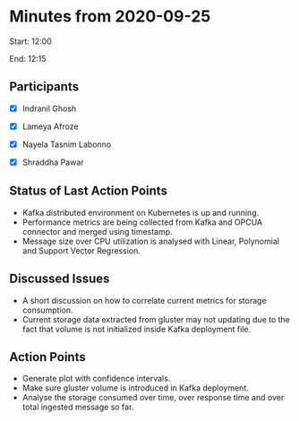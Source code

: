 # Minutes from 2020-09-25

Start: 12:00

End: 12:15


## Participants

* [X] Indranil Ghosh
* [X] Lameya Afroze
* [X] Nayela Tasnim Labonno
* [X] Shraddha Pawar


## Status of Last Action Points

*	Kafka distributed environment on Kubernetes is up and running.
* Performance metrics are being collected from Kafka and OPCUA connector and merged using timestamp.
* Message size over CPU utilization is analysed with Linear, Polynomial and Support Vector Regression.

## Discussed Issues

*	A short discussion on how to correlate current metrics for storage consumption.
* Current storage data extracted from gluster may not updating due to the fact that volume is not initialized inside Kafka deployment file. 


## Action Points

*	Generate plot with confidence intervals.
* Make sure gluster volume is introduced in Kafka deployment.
* Analyse the storage consumed over time, over response time and over total ingested message so far. 
